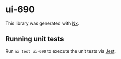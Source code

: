 # ui-690

This library was generated with [Nx](https://nx.dev).

## Running unit tests

Run `nx test ui-690` to execute the unit tests via [Jest](https://jestjs.io).
